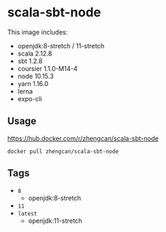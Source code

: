 # scala-sbt-node

This image includes:
- openjdk:8-stretch / 11-stretch
- scala 2.12.8
- sbt 1.2.8
- coursier 1.1.0-M14-4
- node 10.15.3
- yarn 1.16.0
- lerna
- expo-cli

## Usage

https://hub.docker.com/r/zhengcan/scala-sbt-node

```
docker pull zhengcan/scala-sbt-node
```

## Tags

- `8`
    - openjdk:8-stretch
- `11`
- `latest`
    - openjdk:11-stretch

